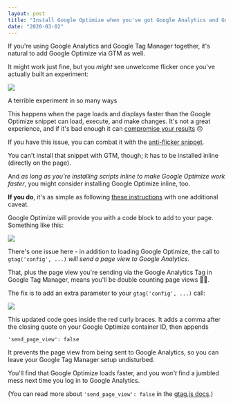 ```yaml
---
layout: post
title: "Install Google Optimize when you've got Google Analytics and Google Tag Manager"
date: "2020-03-02"
---
```


If you're using Google Analytics and Google Tag Manager together, it's natural to add Google Optimize via GTM as well.

It might work just fine, but you _might_ see unwelcome flicker once you've actually built an experiment:

![](/images/flickery-homepage-test.gif)

A terrible experiment in so many ways

This happens when the page loads and displays faster than the Google Optimize snippet can load, execute, and make changes. It's not a great experience, and if it's bad enough it can [compromise your results](https://briandavidhall.com/a-versus-janky-b/) 😔

If you have this issue, you can combat it with the [anti-flicker snippet](https://support.google.com/optimize/answer/7100284).

You can't install that snippet with GTM, though; it has to be installed inline (directly on the page).

And _as long as you're installing scripts inline to make Google Optimize work faster_, you might consider installing Google Optimize inline, too.

**If you do**, it's as simple as following [these instructions](https://support.google.com/optimize/answer/9183119) with one additional caveat.

Google Optimize will provide you with a code block to add to your page. Something like this:

![](/images/google-optimize-install.png)

There's one issue here - in addition to loading Google Optimize, the call to `gtag('config', ...)` _will send a page view to Google Analytics_.

That, plus the page view you're sending via the Google Analytics Tag in Google Tag Manager, means you'll be double counting page views 🤦‍♂️.

The fix is to add an extra parameter to your `gtag('config', ...)` call:

![](/images/google-optimize-install-no-pageview.png)

This updated code goes inside the red curly braces. It adds a comma after the closing quote on your Google Optimize container ID, then appends

`'send_page_view': false`

It prevents the page view from being sent to Google Analytics, so you can leave your Google Tag Manager setup undisturbed.

You'll find that Google Optimize loads faster, and you _won't_ find a jumbled mess next time you log in to Google Analytics.

(You can read more about `'send_page_view': false` in the [gtag.js docs](https://developers.google.com/analytics/devguides/collection/gtagjs/#disable_pageview_measurement).)
